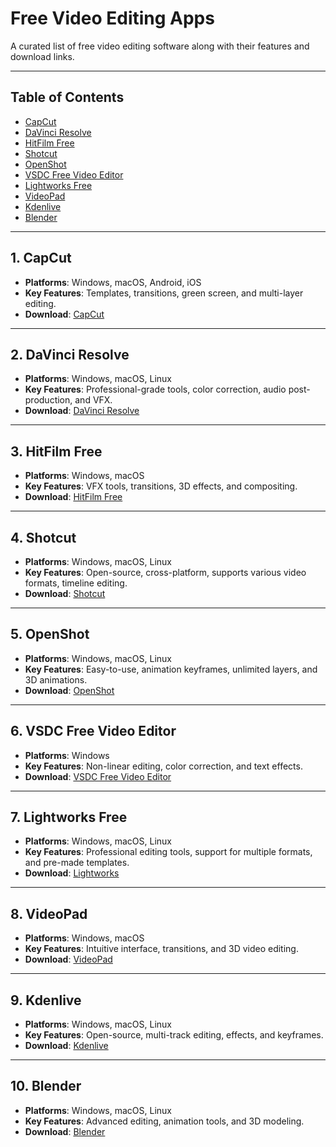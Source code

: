 # Free Video Editing Apps

A curated list of free video editing software along with their features and download links.

---

## Table of Contents
- [CapCut](#capcut)
- [DaVinci Resolve](#davinci-resolve)
- [HitFilm Free](#hitfilm-free)
- [Shotcut](#shotcut)
- [OpenShot](#openshot)
- [VSDC Free Video Editor](#vsdc-free-video-editor)
- [Lightworks Free](#lightworks-free)
- [VideoPad](#videopad)
- [Kdenlive](#kdenlive)
- [Blender](#blender)

---

## 1. CapCut
- **Platforms**: Windows, macOS, Android, iOS  
- **Key Features**: Templates, transitions, green screen, and multi-layer editing.  
- **Download**: [CapCut](https://www.capcut.com/)

---

## 2. DaVinci Resolve
- **Platforms**: Windows, macOS, Linux  
- **Key Features**: Professional-grade tools, color correction, audio post-production, and VFX.  
- **Download**: [DaVinci Resolve](https://www.blackmagicdesign.com/products/davinciresolve)

---

## 3. HitFilm Free
- **Platforms**: Windows, macOS  
- **Key Features**: VFX tools, transitions, 3D effects, and compositing.  
- **Download**: [HitFilm Free](https://fxhome.com/product/hitfilm)

---

## 4. Shotcut
- **Platforms**: Windows, macOS, Linux  
- **Key Features**: Open-source, cross-platform, supports various video formats, timeline editing.  
- **Download**: [Shotcut](https://shotcut.org/download/)

---

## 5. OpenShot
- **Platforms**: Windows, macOS, Linux  
- **Key Features**: Easy-to-use, animation keyframes, unlimited layers, and 3D animations.  
- **Download**: [OpenShot](https://www.openshot.org/download/)

---

## 6. VSDC Free Video Editor
- **Platforms**: Windows  
- **Key Features**: Non-linear editing, color correction, and text effects.  
- **Download**: [VSDC Free Video Editor](https://www.videosoftdev.com/free-video-editor)

---

## 7. Lightworks Free
- **Platforms**: Windows, macOS, Linux  
- **Key Features**: Professional editing tools, support for multiple formats, and pre-made templates.  
- **Download**: [Lightworks](https://lwks.com/)

---

## 8. VideoPad
- **Platforms**: Windows, macOS  
- **Key Features**: Intuitive interface, transitions, and 3D video editing.  
- **Download**: [VideoPad](https://www.nchsoftware.com/videopad/)

---

## 9. Kdenlive
- **Platforms**: Windows, macOS, Linux  
- **Key Features**: Open-source, multi-track editing, effects, and keyframes.  
- **Download**: [Kdenlive](https://kdenlive.org/en/download/)

---

## 10. Blender
- **Platforms**: Windows, macOS, Linux  
- **Key Features**: Advanced editing, animation tools, and 3D modeling.  
- **Download**: [Blender](https://www.blender.org/download/)
